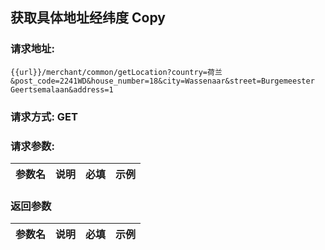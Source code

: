 ## 获取具体地址经纬度 Copy
### 请求地址:
```
{{url}}/merchant/common/getLocation?country=荷兰&post_code=2241WD&house_number=18&city=Wassenaar&street=Burgemeester Geertsemalaan&address=1
```
### 请求方式: GET  
### 请求参数:  

|参数名|说明|必填|示例|  
 |---|---|---|---|  
### 返回参数  

|参数名|说明|必填|示例|  
 |---|---|---|---|  
